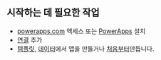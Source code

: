 ## <a name="what-you-need-to-get-started"></a>시작하는 데 필요한 작업
* [powerapps.com](https://web.powerapps.com) 액세스 또는 [PowerApps](http://aka.ms/powerappsinstall) 설치
* [연결](../articles/add-manage-connections.md) 추가
* [템플릿](../articles/get-started-test-drive.md), [데이터](../articles/get-started-create-from-data.md)에서 앱을 만들거나 [처음부터](../articles/get-started-create-from-blank.md)만듭니다.

